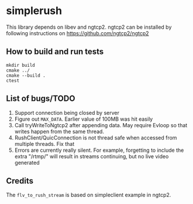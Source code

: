 # simplerush

This library depends on libev and ngtcp2. ngtcp2 can be installed by following
instructions on https://github.com/ngtcp2/ngtcp2

## How to build and run tests

```
mkdir build
cmake ../
cmake --build .
ctest
```

## List of bugs/TODO

1. Support connection being closed by server
2. Figure out `MAX_DATA`. Earlier value of 100MB was hit easily
3. Call tryWriteToNgtcp2 after appending data. May require Evloop so that writes happen from the same thread.
4. RushClient/QuicConnection is not thread safe when accessed from multiple threads. Fix that
5. Errors are currently really silent. For example, forgetting to include the extra "/rtmp/" will result in streams continuing, but no live video generated

## Credits

The `flv_to_rush_stream` is based on simpleclient example in ngtcp2.
